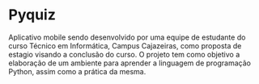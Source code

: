 # Pyquiz
Aplicativo mobile sendo desenvolvido por uma equipe de estudante do curso Técnico em Informática, Campus Cajazeiras, como proposta de estagio visando a conclusão do curso.
O projeto tem como objetivo a elaboração de um ambiente para aprender a linguagem de programação Python, assim como a prática da mesma.
